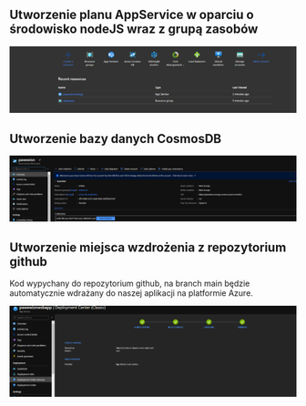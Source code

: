 ## Utworzenie planu AppService w oparciu o środowisko nodeJS wraz z grupą zasobów

![alt text](https://github.com/pawel-wis/projekt_wsb/blob/main/photos/appservice.PNG)

## Utworzenie bazy danych CosmosDB

![alt text](https://github.com/pawel-wis/projekt_wsb/blob/main/photos/db.PNG)

## Utworzenie miejsca wzdrożenia z repozytorium github
Kod wypychany do repozytorium github, na branch main będzie automatycznie wdrażany do naszej aplikacji na platformie Azure.

![alt text](https://github.com/pawel-wis/projekt_wsb/blob/main/photos/deploy.PNG)


